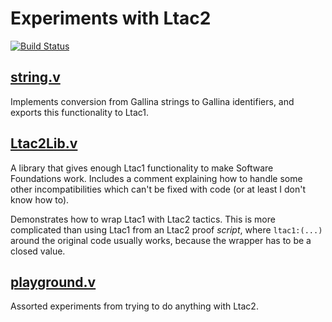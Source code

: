 # Experiments with Ltac2

[![Build Status](https://travis-ci.com/tchajed/coq-ltac2-experiments.svg?branch=master)](https://travis-ci.com/tchajed/coq-ltac2-experiments)

## [string.v](src/string.v)

Implements conversion from Gallina strings to Gallina identifiers, and exports
this functionality to Ltac1.

## [Ltac2Lib.v](src/Ltac2Lib.v)

A library that gives enough Ltac1 functionality to make Software Foundations
work. Includes a comment explaining how to handle some other incompatibilities
which can't be fixed with code (or at least I don't know how to).

Demonstrates how to wrap Ltac1 with Ltac2 tactics. This is more complicated than
using Ltac1 from an Ltac2 proof _script_, where `ltac1:(...)` around the
original code usually works, because the wrapper has to be a closed value.

## [playground.v](src/playground.v)

Assorted experiments from trying to do anything with Ltac2.
